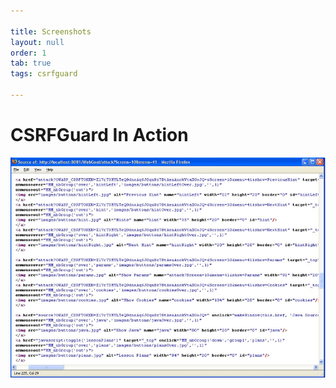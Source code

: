```yaml
---

title: Screenshots
layout: null
order: 1
tab: true
tags: csrfguard

---
```


# CSRFGuard In Action

![CSRFGuard in action](images/csrfguard_in_action.png)
